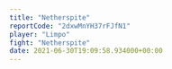 ```yaml
---
title: "Netherspite"
reportCode: "2dxwMnYH37rFJfN1"
player: "Limpo"
fight: "Netherspite"
date: 2021-06-30T19:09:58.934000+00:00
---
```

